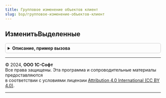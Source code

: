 ```yaml
---
title: Групповое изменение объектов клиент
slug: bsp/групповое-изменение-объектов-клиент
---
```



## ИзменитьВыделенные
<details style="margin: 1em 0; padding: 0.5em; border: 1px solid #ccc; border-radius: 6px;">

<summary style="font-weight: bold; cursor: pointer;">Описание, пример вызова</summary>

```bsl

// Открывает диалог группового изменения реквизитов для выбранных в списке объектов.
//
// Параметры:
//  СписокЭлемент  - ТаблицаФормы
//                 - Массив из ЛюбаяСсылка - элемент формы со списком.
//  СписокРеквизит - ДинамическийСписок - реквизит формы со списком.
//
Процедура ИзменитьВыделенные(СписокЭлемент, Знач СписокРеквизит = Неопределено) Экспорт
```

Пример вызова
```bsl
ГрупповоеИзменениеОбъектовКлиент.ИзменитьВыделенные(СписокЭлемент, СписокРеквизит);
```
</details>

---

© 2024, **ООО 1С-Софт**  
Все права защищены. Эта программа и сопроводительные материалы предоставляются  
в соответствии с условиями лицензии [Attribution 4.0 International (CC BY 4.0)](https://creativecommons.org/licenses/by/4.0/legalcode).

---
